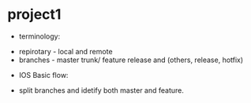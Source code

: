 # project1
 - terminology:
 
* repirotary - local and remote
* branches - master trunk/ feature release and (others, release, hotfix)

- IOS Basic flow:

 * split branches and idetify both master and feature.
